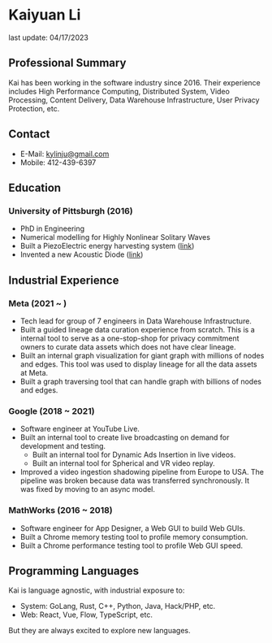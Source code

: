 # Kaiyuan Li

last update: 04/17/2023

## Professional Summary

Kai has been working in the software industry since 2016. Their experience includes High Performance Computing, Distributed System, Video Processing, Content Delivery, Data Warehouse Infrastructure, User Privacy Protection, etc.

## Contact

* E-Mail: kylinju@gmail.com
* Mobile: 412-439-6397

## Education

### University of Pittsburgh (2016)

* PhD in Engineering
* Numerical modelling for Highly Nonlinear Solitary Waves
* Built a PiezoElectric energy harvesting system ([link](https://aip.scitation.org/doi/abs/10.1063/1.4921856))
* Invented a new Acoustic Diode ([link](https://www.sciencedirect.com/science/article/abs/pii/S0022460X15009293))

## Industrial Experience

### Meta (2021 ~ )

* Tech lead for group of 7 engineers in Data Warehouse Infrastructure.
* Built a guided lineage data curation experience from scratch. This is a internal tool to serve as a one-stop-shop for privacy commitment owners to curate data assets which does not have clear lineage.
* Built an internal graph visualization for giant graph with millions of nodes and edges. This tool was used to display lineage for all the data assets at Meta.
* Built a graph traversing tool that can handle graph with billions of nodes and edges.

### Google (2018 ~ 2021)

* Software engineer at YouTube Live.
* Built an internal tool to create live broadcasting on demand for development and testing.
  * Built an internal tool for Dynamic Ads Insertion in live videos.
  * Built an internal tool for Spherical and VR video replay.
* Improved a video ingestion shadowing pipeline from Europe to USA. The pipeline was broken because data was transferred synchronously. It was fixed by moving to an async model.

### MathWorks (2016 ~ 2018)

* Software engineer for App Designer, a Web GUI to build Web GUIs.
* Built a Chrome memory testing tool to profile memory consumption.
* Built a Chrome performance testing tool to profile Web GUI speed.

## Programming Languages

Kai is language agnostic, with industrial exposure to:
* System: GoLang, Rust, C++, Python, Java, Hack/PHP, etc.
* Web: React, Vue, Flow, TypeScript, etc.

But they are always excited to explore new languages.

